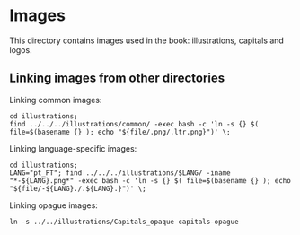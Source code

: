 <!--
SPDX-FileCopyrightText: 2024 Nico Rikken <nico.rikken@fsfe.org>

SPDX-License-Identifier: CC-BY-SA-4.0
-->

# Images

This directory contains images used in the book: illustrations, capitals and logos.

## Linking images from other directories

Linking common images:

```
cd illustrations;
find ../../../illustrations/common/ -exec bash -c 'ln -s {} $( file=$(basename {} ); echo "${file/.png/.ltr.png}")' \;
```

Linking language-specific images:
```
cd illustrations;
LANG="pt_PT"; find ../../../illustrations/$LANG/ -iname "*-${LANG}.png*" -exec bash -c 'ln -s {} $( file=$(basename {} ); echo "${file/-${LANG}./.${LANG}.}")' \;
```

Linking opague images:
```
ln -s ../../illustrations/Capitals_opaque capitals-opague
```
